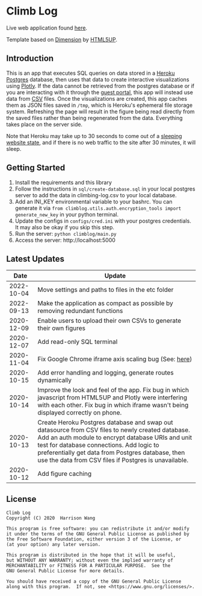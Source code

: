 # Climb Log

Live web application found [here](https://harrisonized-climbing-app.herokuapp.com/).

Template based on [Dimension](https://html5up.net/dimension) by [HTML5UP](https://html5up.net).



## Introduction

This is an app that executes SQL queries on data stored in a [Heroku Postgres](https://devcenter.heroku.com/articles/heroku-postgresql) database, then uses that data to create interactive visualizations using [Plotly](https://plotly.com/python/). If the data cannot be retrieved from the postgres database or if you are interacting with it through the [guest portal](https://harrisonized-climbing-app.herokuapp.com/guest_portal), this app will instead use data from [CSV](https://github.com/harrisonized/harrisonized-climbing-app/tree/master/data) files. Once the visualizations are created, this app caches them as JSON files saved in `/tmp`, which is Heroku's ephemeral file storage system. Refreshing the page will result in the figure being read directly from the saved files rather than being regenerated from the data. Everything takes place on the server side.

Note that Heroku may take up to 30 seconds to come out of a [sleeping website state](https://devcenter.heroku.com/articles/free-dyno-hours#dyno-sleeping), and if there is no web traffic to the site after 30 minutes, it will sleep.



## Getting Started

1. Install the requirements and this library
2. Follow the instructions in `sql/create-database.sql` in your local postgres server to add the data in climbing-log.csv to your local database.
3. Add an INI_KEY environmental variable to your bashrc. You can generate it via `from climblog.utils.auth.encryption_tools import generate_new_key` in your python terminal.
4. Update the configs in `configs/cred.ini` with your postgres credentials. It may also be okay if you skip this step.
5. Run the server:  `python climblog/main.py`
6. Access the server: http://localhost:5000



## Latest Updates

| Date       | Update                                                       |
| ---------- | ------------------------------------------------------------ |
| 2022-10-04 | Move settings and paths to files in the etc folder           |
| 2022-09-13 | Make the application as compact as possible by removing redundant functions |
| 2020-12-09 | Enable users to upload their own CSVs to generate their own figures |
| 2020-12-07 | Add read-only SQL terminal                                   |
| 2020-11-04 | Fix Google Chrome iframe axis scaling bug (See: [here](https://community.plotly.com/t/cant-show-heatmap-inside-div-error-something-went-wrong-with-axis-scaling/30616)) |
| 2020-10-15 | Add error handling and logging, generate routes dynamically  |
| 2020-10-14 | Improve the look and feel of the app. Fix bug in which javascript from HTML5UP and Plotly were interfering with each other. Fix bug in which iframe wasn't being displayed correctly on phone. |
| 2020-10-13 | Create Heroku Postgres database and swap out datasource from CSV files to newly created database. Add an auth module to encrypt database URIs and unit test for database connections. Add logic to preferentially get data from Postgres database, then use the data from CSV files if Postgres is unavailable. |
| 2020-10-12 | Add figure caching                                           |



## License

    Climb Log
    Copyright (C) 2020  Harrison Wang
    
    This program is free software: you can redistribute it and/or modify
    it under the terms of the GNU General Public License as published by
    the Free Software Foundation, either version 3 of the License, or
    (at your option) any later version.
    
    This program is distributed in the hope that it will be useful,
    but WITHOUT ANY WARRANTY; without even the implied warranty of
    MERCHANTABILITY or FITNESS FOR A PARTICULAR PURPOSE.  See the
    GNU General Public License for more details.
    
    You should have received a copy of the GNU General Public License
    along with this program.  If not, see <https://www.gnu.org/licenses/>.